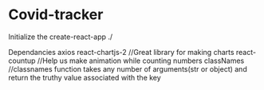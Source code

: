 # Covid-tracker
Initialize the create-react-app ./

Dependancies
axios
react-chartjs-2    //Great library for making charts
react-countup     //Help us  make animation while counting numbers
classNames       //classnames function takes any number of arguments(str or object) and return the truthy value associated with the key